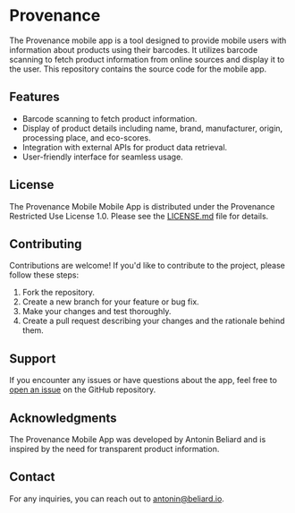 # Provenance

The Provenance mobile app is a tool designed to provide mobile users with information about products using their barcodes. It utilizes barcode scanning to fetch product information from online sources and display it to the user. This repository contains the source code for the mobile app.

## Features

- Barcode scanning to fetch product information.
- Display of product details including name, brand, manufacturer, origin, processing place, and eco-scores.
- Integration with external APIs for product data retrieval.
- User-friendly interface for seamless usage.

## License

The Provenance Mobile Mobile App is distributed under the Provenance Restricted Use License 1.0. Please see the [LICENSE.md](LICENSE.md) file for details.

## Contributing

Contributions are welcome! If you'd like to contribute to the project, please follow these steps:

1. Fork the repository.
2. Create a new branch for your feature or bug fix.
3. Make your changes and test thoroughly.
4. Create a pull request describing your changes and the rationale behind them.

## Support

If you encounter any issues or have questions about the app, feel free to [open an issue](https://github.com/TotoB12/provenance-app/issues) on the GitHub repository.

## Acknowledgments

The Provenance Mobile App was developed by Antonin Beliard and is inspired by the need for transparent product information.

## Contact

For any inquiries, you can reach out to antonin@beliard.io.

